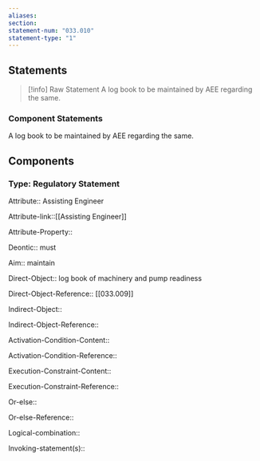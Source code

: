 ```yaml
---
aliases: 
section: 
statement-num: "033.010"
statement-type: "1"
---
```

## Statements 
> [!info] Raw Statement
> A log book to be maintained by AEE regarding the same. 
> 

### Component Statements
A log book to be maintained by AEE regarding the same. 
## Components
### Type: Regulatory Statement
Attribute:: Assisting Engineer

Attribute-link::[[Assisting Engineer]]

Attribute-Property::


Deontic:: must


Aim:: maintain


Direct-Object:: log book of machinery and pump readiness 

Direct-Object-Reference::  [[033.009]]


Indirect-Object::

Indirect-Object-Reference:: 


Activation-Condition-Content::

Activation-Condition-Reference:: 


Execution-Constraint-Content::

Execution-Constraint-Reference:: 


Or-else::

Or-else-Reference:: 


Logical-combination::


Invoking-statement(s)::
